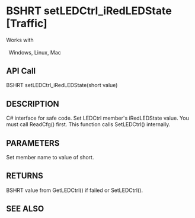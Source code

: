 # BSHRT setLEDCtrl_iRedLEDState [Traffic]

Works with <p class="s1" style="padding-top: 2pt;padding-left: 5pt;text-indent: 0pt;text-align: left;"><a name="bookmark456">&zwnj;</a>Windows, Linux, Mac</p>

## API Call
BSHRT setLEDCtrl_iRedLEDState(short value)
## DESCRIPTION
C# interface for safe code. Set LEDCtrl member&#39;s iRedLEDState value. You must call ReadCfg() first. This function calls SetLEDCtrl() internally.

## PARAMETERS
Set member name to value of short.

## RETURNS
BSHRT value from GetLEDCtrl() if failed or SetLEDCtrl().

## SEE ALSO

